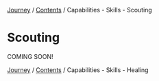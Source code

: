 [Journey](/wiki.md) / [Contents](/wiki/index.md) / Capabilities - Skills - Scouting

# Scouting
COMING SOON!

[Journey](/wiki.md) / [Contents](/wiki/index.md) / Capabilities - Skills - Healing